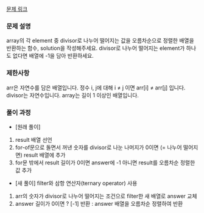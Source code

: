 [문제 링크](https://school.programmers.co.kr/learn/courses/30/lessons/12910)

### 문제 설명

array의 각 element 중 divisor로 나누어 떨어지는 값을 오름차순으로 정렬한 배열을 반환하는 함수, solution을 작성해주세요.
divisor로 나누어 떨어지는 element가 하나도 없다면 배열에 -1을 담아 반환하세요.

### 제한사항

arr은 자연수를 담은 배열입니다.
정수 i, j에 대해 i ≠ j 이면 arr[i] ≠ arr[j] 입니다.
divisor는 자연수입니다.
array는 길이 1 이상인 배열입니다.

### 풀이 과정

- [원래 풀이]

1. result 배열 선언
2. for-of문으로 돌면서 꺼낸 숫자를 divisor로 나눈 나머지가 0이면 (= 나누어 떨어지면) result 배열에 추가
3. for문 밖에서 result 길이가 0이면 answer에 -1 아니면 result를 오름차순 정렬한 값 추가

- [새 풀이]
  filter와 삼항 연산자(ternary operator) 사용

1. arr의 숫자가 divisor로 나누어 떨어지는 조건으로 filter한 새 배열로 answer 교체
2. answer 길이가 0이면 ? [-1] 반환 : answer 배열을 오름차순 정렬하여 반환
